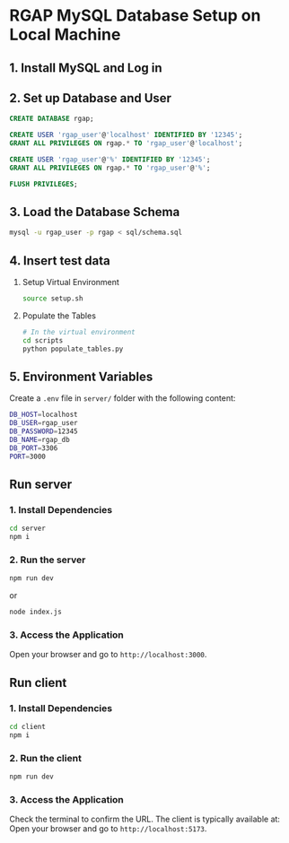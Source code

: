 # RGAP MySQL Database Setup on Local Machine
## 1. Install MySQL and Log in
## 2. Set up Database and User
```sql
CREATE DATABASE rgap;

CREATE USER 'rgap_user'@'localhost' IDENTIFIED BY '12345';
GRANT ALL PRIVILEGES ON rgap.* TO 'rgap_user'@'localhost';

CREATE USER 'rgap_user'@'%' IDENTIFIED BY '12345';
GRANT ALL PRIVILEGES ON rgap.* TO 'rgap_user'@'%';

FLUSH PRIVILEGES;

```
## 3. Load the Database Schema
```bash
mysql -u rgap_user -p rgap < sql/schema.sql
```

## 4. Insert test data
1. Setup Virtual Environment
    ```bash
    source setup.sh
    ```

2. Populate the Tables
    ```bash
    # In the virtual environment
    cd scripts
    python populate_tables.py
    ```

## 5. Environment Variables
Create a `.env` file in `server/` folder with the following content:
```bash
DB_HOST=localhost
DB_USER=rgap_user
DB_PASSWORD=12345
DB_NAME=rgap_db
DB_PORT=3306
PORT=3000
```

## Run server
### 1. Install Dependencies
```bash
cd server
npm i
```
### 2. Run the server
```bash
npm run dev
``` 
or

```bash 
node index.js
```
### 3. Access the Application
Open your browser and go to `http://localhost:3000`.


## Run client
### 1. Install Dependencies
```bash
cd client
npm i
```
### 2. Run the client
```bash
npm run dev
```
### 3. Access the Application
Check the terminal to confirm the URL. The client is typically available at:
Open your browser and go to `http://localhost:5173`.
